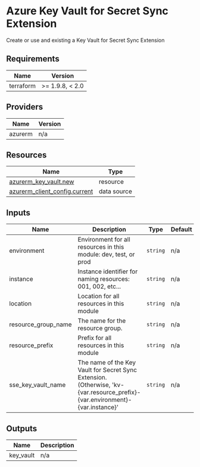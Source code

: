 <!-- BEGIN_TF_DOCS -->
<!-- markdown-table-prettify-ignore-start -->
# Azure Key Vault for Secret Sync Extension

Create or use and existing a Key Vault for Secret Sync Extension

## Requirements

| Name | Version |
|------|---------|
| terraform | >= 1.9.8, < 2.0 |

## Providers

| Name | Version |
|------|---------|
| azurerm | n/a |

## Resources

| Name | Type |
|------|------|
| [azurerm_key_vault.new](https://registry.terraform.io/providers/hashicorp/azurerm/latest/docs/resources/key_vault) | resource |
| [azurerm_client_config.current](https://registry.terraform.io/providers/hashicorp/azurerm/latest/docs/data-sources/client_config) | data source |

## Inputs

| Name | Description | Type | Default | Required |
|------|-------------|------|---------|:--------:|
| environment | Environment for all resources in this module: dev, test, or prod | `string` | n/a | yes |
| instance | Instance identifier for naming resources: 001, 002, etc... | `string` | n/a | yes |
| location | Location for all resources in this module | `string` | n/a | yes |
| resource\_group\_name | The name for the resource group. | `string` | n/a | yes |
| resource\_prefix | Prefix for all resources in this module | `string` | n/a | yes |
| sse\_key\_vault\_name | The name of the Key Vault for Secret Sync Extension. (Otherwise, 'kv-{var.resource\_prefix}-{var.environment}-{var.instance}' | `string` | n/a | yes |

## Outputs

| Name | Description |
|------|-------------|
| key\_vault | n/a |
<!-- markdown-table-prettify-ignore-end -->
<!-- END_TF_DOCS -->
